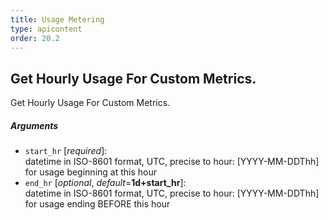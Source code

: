 ```yaml
---
title: Usage Metering
type: apicontent
order: 20.2
---
```


## Get Hourly Usage For Custom Metrics.

Get Hourly Usage For Custom Metrics.

##### Arguments
* `start_hr` [*required*]:  
    datetime in ISO-8601 format, UTC, precise to hour: [YYYY-MM-DDThh] for usage beginning at this hour
* `end_hr` [*optional*, *default*=**1d+start_hr**]:  
    datetime in ISO-8601 format, UTC, precise to hour: [YYYY-MM-DDThh] for usage ending BEFORE this hour